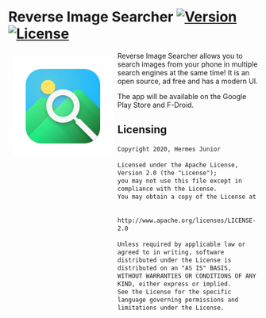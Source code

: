 # Reverse Image Searcher [![Version](https://img.shields.io/badge/version-1.0-brightgreen)]()   [![License](https://img.shields.io/badge/license-Apache%202.0-blue)]()


<img src="assets/icon.png" align="left" width="200" hspace="10" vspace="10">

Reverse Image Searcher allows you to search images from your phone in multiple search engines at the same time! It is an open source, ad free and has a modern UI.

The app will be available on the Google Play Store and F-Droid.  

## Licensing

```
Copyright 2020, Hermes Junior

Licensed under the Apache License, Version 2.0 (the "License");
you may not use this file except in compliance with the License.
You may obtain a copy of the License at

   http://www.apache.org/licenses/LICENSE-2.0

Unless required by applicable law or agreed to in writing, software
distributed under the License is distributed on an "AS IS" BASIS,
WITHOUT WARRANTIES OR CONDITIONS OF ANY KIND, either express or implied.
See the License for the specific language governing permissions and
limitations under the License.
```
